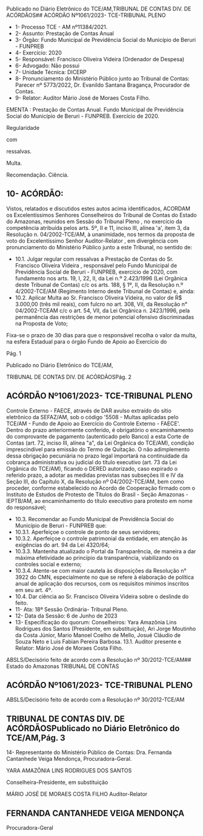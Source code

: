 Publicado  no  Diário  Eletrônico do TCE/AM,TRIBUNAL DE CONTAS DIV. DE ACÓRDÃOS## ACÓRDÃO Nº1061/2023- TCE-TRIBUNAL PLENO

- 1- Processo TCE - AM nº11384/2021.
- 2- Assunto: Prestação de Contas Anual
- 3- Órgão: Fundo Municipal de Previdência Social do Município de Beruri - FUNPREB
- 4- Exercício: 2020
- 5- Responsável: Francisco Oliveira Videira (Ordenador de Despesa)
- 6- Advogado: Não possui
- 7- Unidade Técnica: DICERP
- 8- Pronunciamento  do  Ministério  Público  junto  ao  Tribunal  de  Contas: Parecer  nº 5773/2022, Dr. Evanildo Santana Bragança, Procurador de Contas.
- 9- Relator: Auditor Mário José de Moraes Costa Filho.

EMENTA : Prestação de Contas Anual. Fundo Municipal  de  Previdência  Social  do  Município  de Beruri - FUNPREB. Exercício de 2020.

Regularidade

com

ressalvas.

Multa.

Recomendação. Ciência.

## 10-  ACÓRDÃO:

Vistos, relatados e discutidos estes autos acima identificados, ACORDAM os Excelentíssimos Senhores Conselheiros do Tribunal de Contas do Estado do Amazonas, reunidos em Sessão do Tribunal Pleno , no exercício da competência atribuída pelos arts. 5º, II e 11, inciso III, alínea 'a', item 3, da Resolução n. 04/2002-TCE/AM, à unanimidade, nos termos da proposta de voto do Excelentíssimo Senhor Auditor-Relator , em divergência com pronunciamento do Ministério Público junto a este Tribunal, no sentido de:

- 10.1. Julgar regular com  ressalvas a Prestação de Contas do Sr. Francisco  Oliveira  Videira , responsável  pelo Fundo  Municipal  de Previdência  Social  de  Beruri  -  FUNPREB,  exercício  de  2020, com fundamento nos arts. 19, I, 22, II, da Lei n.º 2.423/1996 (Lei Orgânica deste Tribunal de Contas) c/c os arts. 188, § 1º, II, da Resolução n.º 4/2002-TCE/AM (Regimento Interno deste Tribunal de Contas) e, ainda:
- 10.2. Aplicar  Multa ao  Sr. Francisco  Oliveira  Videira, no  valor  de R$ 3.000,00 (três  mil  reais),  com  fulcro  no  art.  308,  VII,  da  Resolução n° 04/2002-TCEAM c/c o art. 54, VII, da Lei Orgânica n. 2423/1996, pela permanência das restrições de menor potencial ofensivo discriminadas na Proposta de Voto;

Fixa-se o prazo de 30 dias para que o responsável recolha o valor da multa, na esfera Estadual para o órgão Fundo de Apoio ao Exercício do

Pág. 1

Publicado  no  Diário  Eletrônico do TCE/AM,

TRIBUNAL DE CONTAS DIV. DE ACÓRDÃOSPág. 2

## ACÓRDÃO Nº1061/2023- TCE-TRIBUNAL PLENO

Controle  Externo  -  FAECE,  através  de  DAR  avulso  extraído  do  sítio eletrônico  da  SEFAZ/AM,  sob  o  código  '5508  -  Multas  aplicadas  pelo TCE/AM - Fundo de Apoio ao Exercício do Controle Externo - FAECE'. Dentro do prazo anteriormente conferido, é obrigatório o encaminhamento  do  comprovante  de  pagamento  (autenticado  pelo Banco)  a  esta  Corte  de  Contas  (art.  72,  inciso  III,  alínea  "a",  da  Lei Orgânica do TCE/AM), condição imprescindível para emissão do Termo de Quitação. O não adimplemento dessa obrigação pecuniária no prazo legal importará na continuidade da cobrança administrativa ou judicial do título executivo (art. 73 da Lei Orgânica do TCE/AM), ficando o DERED autorizado, caso  expirado o referido prazo, a adotar as medidas previstas  nas  subseções  III  e  IV  da  Seção  III,  do  Capítulo  X,  da Resolução nº 04/2002-TCE/AM, bem como proceder, conforme estabelecido  no  Acordo  de  Cooperação  firmado  com  o  Instituto  de Estudos de Protesto de Títulos do Brasil - Seção Amazonas - IEPTB/AM, ao  encaminhamento  do  título  executivo  para  protesto  em  nome  do responsável;

- 10.3. Recomendar ao Fundo Municipal de Previdência Social do Município de Beruri - FUNPREB que:
- 10.3.1.  Aperfeiçoe o controle de ponto de seus servidores;
- 10.3.2.  Aperfeiçoe o controle patrimonial da entidade, em atenção às exigências do art. 94 da Lei 4320/64;
- 10.3.3.  Mantenha atualizado o Portal da Transparência, de maneira a dar máxima efetividade ao princípio da transparência, viabilizando os controles social e externo;
- 10.3.4.  Atente-se com maior cautela às disposições da Resolução n° 3922 do CMN,  especialmente no que se refere à elaboração de política anual de aplicação dos recursos, com os requisitos mínimos inscritos em seu art. 4º.
- 10.4. Dar  ciência ao  Sr. Francisco  Oliveira  Videira sobre  o  deslinde  do feito.
- 11-  Ata: 18ª Sessão Ordinária- Tribunal Pleno.
- 12-  Data da Sessão: 6 de Junho de 2023
- 13-  Especificação  do  quorum: Conselheiros:  Yara  Amazônia  Lins  Rodrigues  dos Santos  (Presidente,  em  substituição),  Ari  Jorge  Moutinho  da  Costa  Júnior,  Mario Manoel Coelho de Mello, Josué Cláudio de Souza Neto e Luis Fabian Pereira Barbosa. 13.1. Auditor presente e Relator: Mário José de Moraes Costa Filho.

ABSLS/Decisório feito de acordo com a Resolução nº 30/2012-TCE/AM## Estado do Amazonas TRIBUNAL DE CONTAS

## ACÓRDÃO Nº1061/2023- TCE-TRIBUNAL PLENO

ABSLS/Decisório feito de acordo com a Resolução nº 30/2012-TCE/AM

## TRIBUNAL DE CONTAS DIV. DE ACÓRDÃOSPublicado  no  Diário  Eletrônico do TCE/AM,Pág. 3

14-  Representante do Ministério Público de Contas: Dra. Fernanda Cantanhede Veiga Mendonça, Procuradora-Geral.

YARA AMAZÔNIA LINS RODRIGUES DOS SANTOS

Conselheira-Presidente, em substituição

MÁRIO JOSÉ DE MORAES COSTA FILHO Auditor-Relator

## FERNANDA CANTANHEDE VEIGA MENDONÇA

Procuradora-Geral